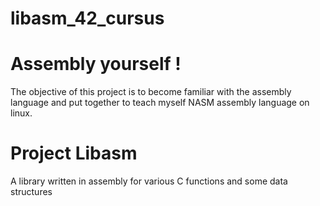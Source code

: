 # libasm_42_cursus

# Assembly yourself !

The objective of this project is to become familiar with the assembly language and put together to teach myself NASM assembly language on linux.

# Project Libasm 

A library written in assembly for various C functions and some data structures

